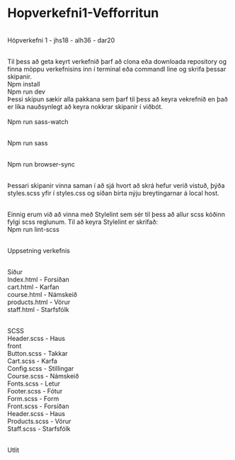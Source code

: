 # Hopverkefni1-Vefforritun
<br>Hópverkefni 1 - jhs18 - alh36 - dar20 
 
<br>Til þess að geta keyrt verkefnið þarf að clona eða downloada repository og finna möppu verkefnisins inn í terminal eða commandl line og skrifa þessar skipanir.
<br>Npm install
<br>Npm run dev
<br>Þessi skipun sækir alla pakkana sem þarf til þess að keyra vekrefnið en það er líka nauðsynlegt að keyra nokkrar skipanir í viðbót. 
<br>
<br>Npm run sass-watch

<br>Npm run sass

<br>Npm run browser-sync

<br>Þessari skipanir vinna saman í að sjá hvort að skrá hefur verið vistuð, þýða styles.scss yfir í styles.css og síðan birta nýju breytingarnar á local host. 

<br>Einnig erum við að vinna með Stylelint sem sér til þess að allur scss kóðinn fylgi scss reglunum. Til að keyra Stylelint er skrifað:
<br>Npm run lint-scss

<br>Uppsetning verkefnis

<br>Síður
<br>Index.html	-	Forsíðan
<br>cart.html	-	Karfan
<br>course.html	-	Námskeið
<br>products.html	-	Vörur
<br>staff.html	-	Starfsfólk

<br>SCSS
<br>Header.scss	-	Haus
<br>front
<br>Button.scss	-	Takkar
<br>Cart.scss	-	Karfa
<br>Config.scss	-	Stillingar
<br>Course.scss	-	Námskeið
<br>Fonts.scss	-	Letur
<br>Footer.scss	-	Fótur
<br>Form.scss	- 	Form
<br>Front.scss	-	Forsíðan
<br>Header.scss	-	Haus
<br>Products.scss	-	Vörur
<br>Staff.scss	-	Starfsfólk

<br>Utlit
